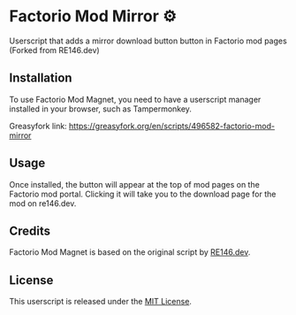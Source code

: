 # Factorio Mod Mirror ⚙️

Userscript that adds a mirror download button button in Factorio mod pages (Forked from RE146.dev)

## Installation

To use Factorio Mod Magnet, you need to have a userscript manager installed in your browser, such as Tampermonkey.

Greasyfork link: https://greasyfork.org/en/scripts/496582-factorio-mod-mirror

## Usage

Once installed, the button will appear at the top of mod pages on the Factorio mod portal. Clicking it will take you to the download page for the mod on re146.dev.

## Credits

Factorio Mod Magnet is based on the original script by [RE146.dev](https://re146.dev/).

## License

This userscript is released under the [MIT License](LICENSE).
